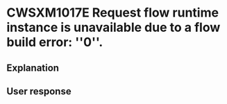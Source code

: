 # CWSXM1017E Request flow runtime instance is unavailable due to a flow build error: ''0''.

## Explanation

## User response